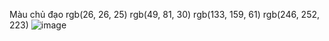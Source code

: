 Màu chủ đạo 
rgb(26, 26, 25)
rgb(49, 81, 30)
rgb(133, 159, 61)
rgb(246, 252, 223)
![image](https://github.com/user-attachments/assets/ac94fb24-f189-47ca-b56b-4484d9fecf50)
